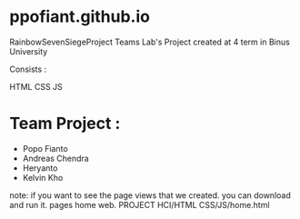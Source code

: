 # ppofiant.github.io

RainbowSevenSiegeProject
Teams Lab's Project created at 4 term in Binus University

Consists :

HTML
CSS
JS

# Team Project :
- Popo Fianto
- Andreas Chendra
- Heryanto
- Kelvin Kho

note: if you want to see the page views that we created. you can download and run it.
pages home web. PROJECT HCI/HTML CSS/JS/home.html
